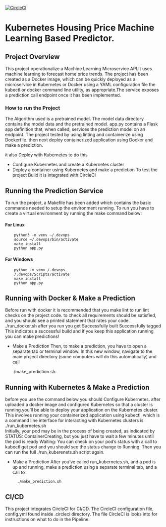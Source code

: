 [![CircleCI](https://dl.circleci.com/status-badge/img/gh/Melkamu273/DevOps_Microservices/tree/master.svg?style=svg)](https://dl.circleci.com/status-badge/redirect/gh/Melkamu273/DevOps_Microservices/tree/master)

#       Kubernetes Housing Price Machine Learning Based Predictor. 


## Project Overview 
This project operationalize a Machine Learning Microservice API.It uses machine learning to forecast home price trends. The project has been created as a Docker image, which can be quickly deployed as a microservice in Kubernetes or Docker using a YAML configuration file the kubectl or docker command line utility, as appropriate.The service exposes a prediction call endpoint once it has been implemented. 

### How to run the Project 
The Algorithm used is a pretrained model.
The model data directory contains the model data and the pretrained model.
app.py contains a Flask app definition that, when called, services the prediction model on an endpoint. The project tested by using  linting and containerize using  Dockerfile. then next deploy containerized application using Docker and make a prediction.
 
 it also  Deploy with Kubernetes to do this 
 * Configure Kubernetes and create a Kubernetes cluster
 * Deploy a container using Kubernetes and make a prediction
 To test the project Build it is integrated with CircleCI 

## Running the Prediction Service 
To run the project, a Makefile has been added which contains the basic commands needed to setup the environment running.
To run you have to create a virtual environment by running the make command below:
####   For Linux

        python3 -m venv ~/.devops
        source ~/.devops/bin/activate
        make install
        python app.py
####    For Windows

        python -m venv /.devops
        /.devops/Scripts/activate
        make install
        python app.py
##    Running with Docker & Make a Prediction
Before run with docker it is recommended that you make lint to run lint checks on the project code. to check all requirements should be satisfied, and you should see a printed statement that rates your code.
      ./run_docker.sh
  after you run you get 
  Successfully built <build id>
  Successfully tagged <your tag>
  This indicates a successful build and if you keep this application running you can make predictions!
  *  Make a Prediction 
 Then, to make a prediction, you have to open a separate tab or terminal window. In this new window, navigate to the main project directory (some computers will do this automatically) and call 

      ./make_prediction.sh. 

##   Running with Kubernetes & Make a Prediction
before you use the command below you should Configure Kubernetes. after  uploaded a docker image and configured Kubernetes so that a cluster is running.you’ll be able to deploy your application on the Kubernetes cluster. This involves running your containerized application using kubectl, which is a command line interface for interacting with Kubernetes clusters is  
      ./run_kubernetes.sh    
 Initially, your pod may be in the process of being created, as indicated by STATUS: ContainerCreating, but you just have to wait a few minutes until the pod is ready
Waiting: You can check on your pod’s status with a call to kubectl get pod and you should see the status change to Running. Then you can run the full ./run_kuberenets.sh script again.      
* Make a Prediction
  After you’ve called run_kubernetes.sh, and a pod is up and running, make a prediction using a separate terminal tab, and a call to 
  
        ./make_prediction.sh
## CI/CD

This project integrates CircleCI for CI/CD. The CircleCI configuration file, config.yml  found inside .circleci directory. The file CircleCI is looks into for instructions on what to do in the Pipeline.

